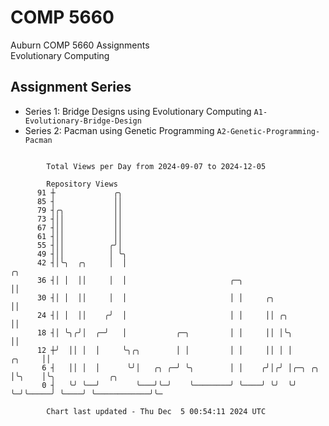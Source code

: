 # COMP 5660
Auburn COMP 5660 Assignments  
Evolutionary Computing

## Assignment Series
- Series 1: Bridge Designs using Evolutionary Computing `A1-Evolutionary-Bridge-Design`
- Series 2: Pacman using Genetic Programming `A2-Genetic-Programming-Pacman`

```

        Total Views per Day from 2024-09-07 to 2024-12-05

        Repository Views
      91 ┼             ╭╮
      85 ┤             ││
      79 ┤╭╮           ││
      73 ┤││           ││
      67 ┤││           ││
      61 ┤││           ││
      55 ┤││          ╭╯│
      49 ┤││          │ ╰╮
      42 ┤│╰╮  ╭╮     │  │                                                       ╭╮
      36 ┤│ │  ││     │  │                       ╭─╮                             ││
      30 ┤│ │  ││     │  │                       │ │     ╭╮                      ││
      24 ┤│ │  ││    ╭╯  │                       │ │     ││ ╭╮                   ││
      18 ┤│ ╰╮╭╯│  ╭─╯   │           ╭─╮         │ │     ││ │╰╮                  ││
      12 ┼╯  ││ │  │     ╰╮╭╮        │ │         │ │     ││ │ │           ╭╮     ││
       6 ┤   ││ │  │      ╰╯│   ╭╮ ╭─╯ ╰╮        │ │    ╭╯│╭╯ │╭─╮ ╭╮     │╰╮    │╰╮            ╭╮
       0 ┤   ╰╯ ╰──╯        ╰───╯╰─╯    ╰────────╯ ╰────╯ ╰╯  ╰╯ ╰─╯╰─────╯ ╰────╯ ╰────────────╯╰─

        Chart last updated - Thu Dec  5 00:54:11 2024 UTC
        
```
